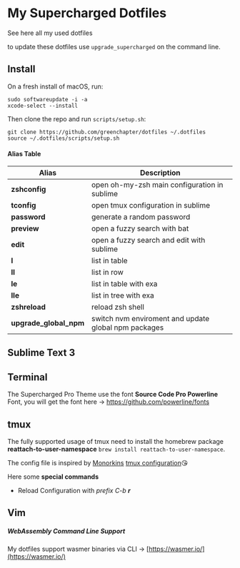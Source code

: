 # My Supercharged Dotfiles
See here all my used dotfiles

to update these dotfiles use `upgrade_supercharged` on the command line.


## Install

On a fresh install of macOS, run:

```
sudo softwareupdate -i -a
xcode-select --install
```


Then clone the repo and run `scripts/setup.sh`:

```
git clone https://github.com/greenchapter/dotfiles ~/.dotfiles
source ~/.dotfiles/scripts/setup.sh
```


#### Alias Table
| Alias  | Description |
|--------|-------------|
|**zshconfig** |open oh-my-zsh main configuration in sublime|
|**tconfig**|open tmux configuration in sublime|
|**password**|generate a random password|
|**preview**|open a fuzzy search with bat|
|**edit**|open a fuzzy search and edit with sublime|
|**l**|list in table|
|**ll**|list in row|
|**le**|list in table with exa|
|**lle**|list in tree with exa|
|**zshreload**|reload zsh shell|
|**upgrade_global_npm**|switch nvm enviroment and update global npm packages|

## Sublime Text 3

## Terminal
The Supercharged Pro Theme use the font **Source Code Pro Powerline** Font, you will get the font here → https://github.com/powerline/fonts

## tmux
The fully supported usage of tmux need to install the homebrew package **reattach-to-user-namespace** `brew install reattach-to-user-namespace`.

The config file is inspired by [Monorkins](https://github.com/monorkin) [tmux configuration](https://github.com/monorkin/dotfiles/blob/417fd14199a7470c5e924c0f5567b3987632047c/tmux.conf)😘

Here some **special commands**

* Reload Configuration with *prefix C-b **r***

## Vim

##### WebAssembly Command Line Support
My dotfiles support wasmer binaries via CLI → [https://wasmer.io/](https://wasmer.io/)
